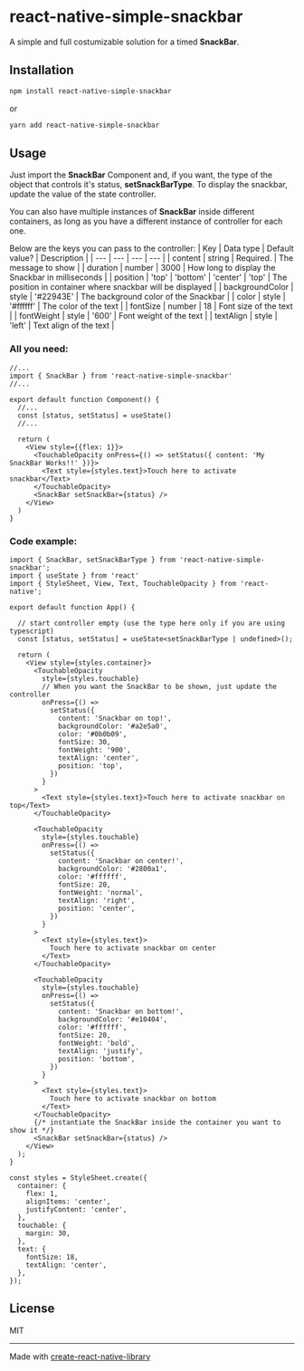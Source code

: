 # react-native-simple-snackbar

A simple and full costumizable solution for a timed **SnackBar**.

## Installation

```sh
npm install react-native-simple-snackbar
```
or
```sh
yarn add react-native-simple-snackbar
```

## Usage

Just import the **SnackBar** Component and, if you want, the type of the object that controls it's status, **setSnackBarType**.
To display the snackbar, update the value of the state controller.

You can also have multiple instances of **SnackBar** inside different containers, as long as you have a different instance of controller for each one.

Below are the keys you can pass to the controller:
| Key | Data type | Default value? | Description |
| --- | --- | --- | --- |
| content | string | Required. | The message to show |
| duration | number | 3000 | How long to display the Snackbar in milliseconds |
| position | 'top' \| 'bottom' \| 'center' | 'top' | The position in container where snackbar will be displayed |
| backgroundColor | style | '#22943E' | The background color of the Snackbar |
| color | style | '#ffffff' | The color of the text |
| fontSize | number | 18 | Font size of the text |
| fontWeight | style | '600' | Font weight of the text |
| textAlign | style | 'left' | Text align of the text |

### All you need:
```tsx
//...
import { SnackBar } from 'react-native-simple-snackbar'
//...

export default function Component() {
  //...
  const [status, setStatus] = useState()
  //...

  return (
    <View style={{flex: 1}}>
      <TouchableOpacity onPress={() => setStatus({ content: 'My SnackBar Works!!' })}>
        <Text style={styles.text}>Touch here to activate snackbar</Text>
      </TouchableOpacity>
      <SnackBar setSnackBar={status} />
    </View>
  )
}

```


### Code example:
```tsx
import { SnackBar, setSnackBarType } from 'react-native-simple-snackbar';
import { useState } from 'react'
import { StyleSheet, View, Text, TouchableOpacity } from 'react-native';

export default function App() {

  // start controller empty (use the type here only if you are using typescript)
  const [status, setStatus] = useState<setSnackBarType | undefined>();

  return (
    <View style={styles.container}>
      <TouchableOpacity
        style={styles.touchable}
        // When you want the SnackBar to be shown, just update the controller
        onPress={() =>
          setStatus({
            content: 'Snackbar on top!',
            backgroundColor: '#a2e5a0',
            color: '#0b0b09',
            fontSize: 30,
            fontWeight: '900',
            textAlign: 'center',
            position: 'top',
          })
        }
      >
        <Text style={styles.text}>Touch here to activate snackbar on top</Text>
      </TouchableOpacity>

      <TouchableOpacity
        style={styles.touchable}
        onPress={() =>
          setStatus({
            content: 'Snackbar on center!',
            backgroundColor: '#2800a1',
            color: '#ffffff',
            fontSize: 20,
            fontWeight: 'normal',
            textAlign: 'right',
            position: 'center',
          })
        }
      >
        <Text style={styles.text}>
          Touch here to activate snackbar on center
        </Text>
      </TouchableOpacity>

      <TouchableOpacity
        style={styles.touchable}
        onPress={() =>
          setStatus({
            content: 'Snackbar on bottom!',
            backgroundColor: '#e10404',
            color: '#ffffff',
            fontSize: 20,
            fontWeight: 'bold',
            textAlign: 'justify',
            position: 'bottom',
          })
        }
      >
        <Text style={styles.text}>
          Touch here to activate snackbar on bottom
        </Text>
      </TouchableOpacity>
      {/* instantiate the SnackBar inside the container you want to show it */}
      <SnackBar setSnackBar={status} />
    </View>
  );
}

const styles = StyleSheet.create({
  container: {
    flex: 1,
    alignItems: 'center',
    justifyContent: 'center',
  },
  touchable: {
    margin: 30,
  },
  text: {
    fontSize: 18,
    textAlign: 'center',
  },
});

```


## License

MIT

---

Made with [create-react-native-library](https://github.com/callstack/react-native-builder-bob)
